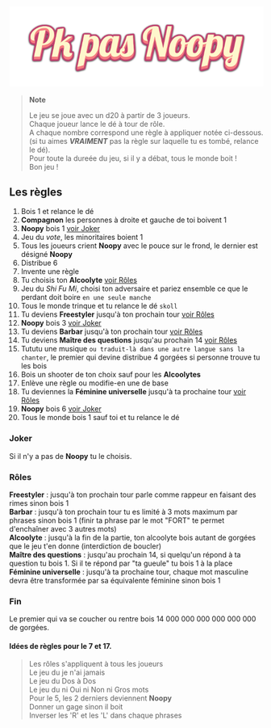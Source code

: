 ![alt text](./images/logo.png?raw=true)

> __Note__  
>   
> Le jeu se joue avec un d20 à partir de 3 joueurs.  
> Chaque joueur lance le dé à tour de rôle.  
> A chaque nombre correspond une règle à appliquer notée ci-dessous.  
> (si tu aimes **_VRAIMENT_** pas la règle sur laquelle tu es tombé, relance le dé).  
> Pour toute la dureée du jeu, si il y a débat, tous le monde boit !  
> Bon jeu !

## Les règles

1. Bois 1 et relance le dé
2. **Compagnon** les personnes à droite et gauche de toi boivent 1
3. **Noopy** bois 1 [voir Joker](#Joker)
4. Jeu du _vote_, les minoritaires boient 1
5. Tous les joueurs crient **Noopy** avec le pouce sur le frond, le dernier est désigné **Noopy**
6. Distribue 6
7. Invente une règle
8. Tu choisis ton **Alcoolyte** [voir Rôles](#Rôles)
9. Jeu du _Shi Fu Mi_, choisi ton adversaire et pariez ensemble ce que le perdant doit boire `en une seule manche`
10. Tous le monde trinque et tu relance le dé `skoll`
11. Tu deviens **Freestyler** jusqu'à ton prochain tour [voir Rôles](#Rôles)
12. **Noopy** bois 3 [voir Joker](#Joker)
13. Tu deviens **Barbar** jusqu'à ton prochain tour [voir Rôles](#Rôles)
14. Tu deviens **Maître des questions** jusqu'au prochain 14 [voir Rôles](#Rôles)
15. Tututu une musique `ou traduit-là dans une autre langue sans la chanter`, le premier qui devine distribue 4 gorgées si personne trouve tu les bois
16. Bois un shooter de ton choix sauf pour les **Alcoolytes**
17. Enlève une règle ou modifie-en une de base
18. Tu deviennes la **Féminine universelle** jusqu'à ta prochaine tour [voir Rôles](#Rôles)
19. **Noopy** bois 6 [voir Joker](#Joker)
20. Tous le monde bois 1 sauf toi et tu relance le dé

### Joker

Si il n'y a pas de **Noopy** tu le choisis.

### Rôles

**Freestyler** : jusqu'à ton prochain tour parle comme rappeur en faisant des rimes sinon bois 1  
**Barbar** : jusqu'à ton prochain tour tu es limité à 3 mots maximum par phrases sinon bois 1 (finir ta phrase par le mot "FORT" te permet d'enchaîner avec 3 autres mots)  
**Alcoolyte** : jusqu'à la fin de la partie, ton alcoolyte bois autant de gorgées que le jeu t'en donne (interdiction de boucler)  
**Maître des questions** : jusqu'au prochain 14, si quelqu'un répond à ta question tu bois 1. Si il te répond par "ta gueule" tu bois 1 à la place  
**Féminine universelle** : jusqu'à ta prochaine tour, chaque mot masculine devra être transformée par sa équivalente féminine sinon bois 1

### Fin

Le premier qui va se coucher ou rentre bois 14 000 000 000 000 000 000 de gorgées.
  
#### Idées de règles pour le 7 et 17.

> Les rôles s'appliquent à tous les joueurs  
> Le jeu du je n'ai jamais  
> Le jeu du Dos à Dos  
> Le jeu du ni Oui ni Non ni Gros mots  
> Pour le 5, les 2 derniers deviennent **Noopy**  
> Donner un gage sinon il boit  
> Inverser les 'R' et les 'L' dans chaque phrases
